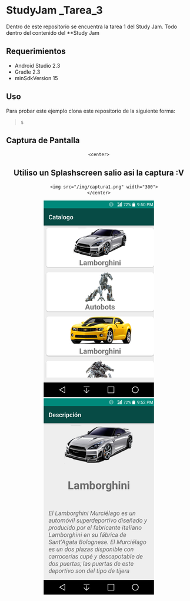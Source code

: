 # StudyJam _Tarea_3


Dentro de este repositorio se encuentra la tarea 1 del Study Jam.
Todo dentro del contenido del **Study Jam


## Requerimientos

  * Android Studio 2.3
  * Gradle 2.3
  * minSdkVersion 15

## Uso

Para probar este ejemplo clona este repositorio de la siguiente forma:
>
>     $

## Captura de Pantalla

<div align="center">

    <center>
## Utiliso un Splashscreen salio asi la captura :V
        <img src="/img/captura1.png" width="300">
    </center>
</div>
<div align="center">
    <center>
        <img src="/img/captura2.png" width="300">
    </center>
</div>
<div align="center">
    <center>
        <img src="/img/captura3.png" width="300">
    </center>
</div>

<br><br>